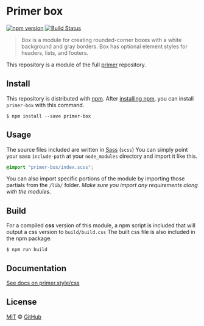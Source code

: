 # Primer box

[![npm version](https://img.shields.io/npm/v/primer-box.svg)](https://www.npmjs.org/package/primer-box)
[![Build Status](https://travis-ci.org/primer/css.svg?branch=master)](https://travis-ci.org/primer/primer)

> Box is a module for creating rounded-corner boxes with a white background and gray borders. Box has optional element styles for headers, lists, and footers.

This repository is a module of the full [primer][primer] repository.

## Install

This repository is distributed with [npm][npm]. After [installing npm][install-npm], you can install `primer-box` with this command.

```
$ npm install --save primer-box
```

## Usage

The source files included are written in [Sass][sass] (`scss`) You can simply point your sass `include-path` at your `node_modules` directory and import it like this.

```scss
@import "primer-box/index.scss";
```

You can also import specific portions of the module by importing those partials from the `/lib/` folder. _Make sure you import any requirements along with the modules._

## Build

For a compiled **css** version of this module, a npm script is included that will output a css version to `build/build.css` The built css file is also included in the npm package.

```
$ npm run build
```

## Documentation

[See docs on primer.style/css](https://primer.style/css/components/box)

## License

[MIT](./LICENSE) &copy; [GitHub](https://github.com/)

[primer]: https://github.com/primer/css
[docs]: http://primer.github.io/
[npm]: https://www.npmjs.com/
[install-npm]: https://docs.npmjs.com/getting-started/installing-node
[sass]: http://sass-lang.com/

